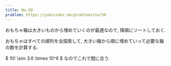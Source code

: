 ```yaml
---
title: No.50
problem: https://yukicoder.me/problems/no/50
---
```

おもちゃ箱は大きいものから埋めていくのが最適なので, 降順にソートしておく.

おもちゃはすべての順列を全探索して, 大きい箱から順に埋めていって必要な箱の数を計算する.

$ 10! \sim 3.6 \times 10^6 $ なのでこれで間に合う.
